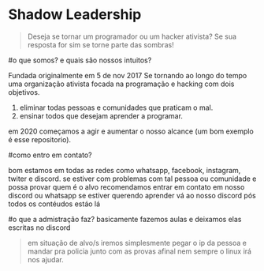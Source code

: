 # Shadow Leadership
>Deseja se tornar um programador ou um hacker ativista? Se sua resposta for sim se torne parte das sombras!

#o que somos? e quais são nossos intuitos?

Fundada originalmente em 5 de nov 2017 
Se tornando ao longo do tempo uma organização ativista focada na programação e hacking com dois objetivos. 

1) eliminar todas pessoas e comunidades que praticam o mal.
2) ensinar todos que desejam aprender a programar.

em 2020 começamos a agir e aumentar o nosso alcance (um bom exemplo é esse repositorio).

#como entro em contato?

bom estamos em todas as redes como whatsapp, facebook, instagram, twiter e discord.
  se estiver com problemas com tal pessoa ou comunidade e possa provar quem é o alvo recomendamos entrar em contato em nosso discord ou whatsapp
  se estiver querendo aprender vá ao nosso discord pós todos os contéudos estáo lá

#o que a admistração faz?
basicamente fazemos aulas e deixamos elas escritas no discord
> em situação de alvo/s iremos simplesmente pegar o ip da pessoa e mandar pra policia junto com as provas afinal nem sempre o linux irá nos ajudar.

